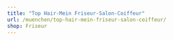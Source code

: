 ```yaml
---
title: "Top Hair-Mein Friseur-Salon-Coiffeur"
url: /muenchen/top-hair-mein-friseur-salon-coiffeur/
shop: Friseur
---
```

